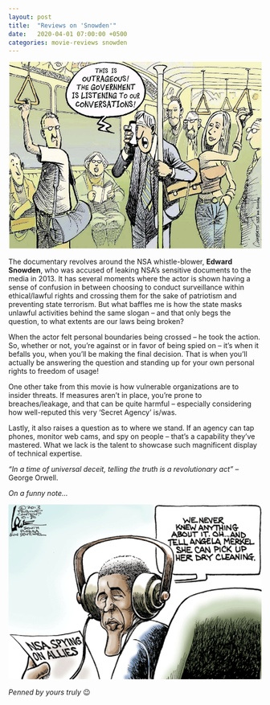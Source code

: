 ```yaml
---
layout: post
title:  "Reviews on 'Snowden'"
date:   2020-04-01 07:00:00 +0500
categories: movie-reviews snowden 
---
```


![Movie Poster](/assets/review-snowden/spy-2.jpg)


The documentary revolves around the NSA whistle-blower, **Edward Snowden**, who was accused of leaking NSA’s sensitive documents to the media in 2013. It has several moments where the actor is shown having a sense of confusion in between choosing to conduct surveillance within ethical/lawful rights and crossing them for the sake of patriotism and preventing state terrorism. But what baffles me is how the state masks unlawful activities behind the same slogan – and that only begs the question, to what extents are our laws being broken?

When the actor felt personal boundaries being crossed – he took the action. So, whether or not, you’re against or in favor of being spied on – it’s when it befalls you, when you’ll be making the final decision. That is when you’ll actually be answering the question and standing up for your own personal rights to freedom of usage!

One other take from this movie is how vulnerable organizations are to insider threats. If measures aren’t in place, you’re prone to breaches/leakage, and that can be quite harmful – especially considering how well-reputed this very ‘Secret Agency’ is/was.

Lastly, it also raises a question as to where we stand. If an agency can tap phones, monitor web cams, and spy on people – that’s a capability they’ve mastered. What we lack is the talent to showcase such magnificent display of technical expertise.

_“In a time of universal deceit, telling the truth is a revolutionary act”_ – George Orwell.

_On a funny note..._

![Movie Poster](/assets/review-snowden/obama-nsa-spy.gif)


_Penned by yours truly_ 😉
